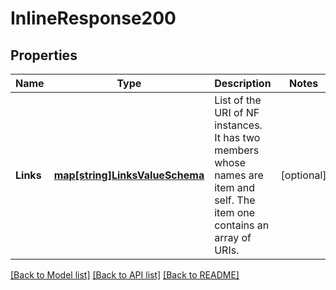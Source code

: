 # InlineResponse200

## Properties
Name | Type | Description | Notes
------------ | ------------- | ------------- | -------------
**Links** | [**map[string]LinksValueSchema**](LinksValueSchema.md) | List of the URI of NF instances. It has two members whose names are item and self. The item one contains an array of URIs. | [optional] 

[[Back to Model list]](../README.md#documentation-for-models) [[Back to API list]](../README.md#documentation-for-api-endpoints) [[Back to README]](../README.md)


